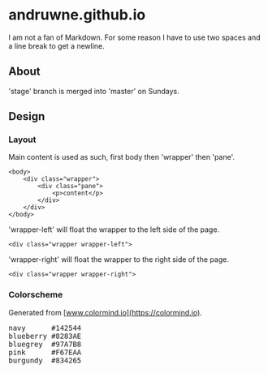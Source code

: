 # andruwne.github.io
I am not a fan of Markdown. For some reason I have to use two spaces and a line break to get a newline.

## About
'stage' branch is merged into 'master' on Sundays.

## Design
### Layout
Main content is used as such, first body then 'wrapper' then 'pane'.
```
<body>
	<div class="wrapper">
		<div class="pane">
			<p>content</p>
		</div>
	</div>
</body>
```

'wrapper-left' will float the wrapper to the left side of the page.
```
<div class="wrapper wrapper-left">
```

'wrapper-right' will float the wrapper to the right side of the page.
```
<div class="wrapper wrapper-right">
```

### Colorscheme
Generated from [www.colormind.io](https://colormind.io).  
<pre>
navy      #142544
blueberry #8283AE
bluegrey  #97A7B8
pink      #F67EAA
burgundy  #834265
</pre>
